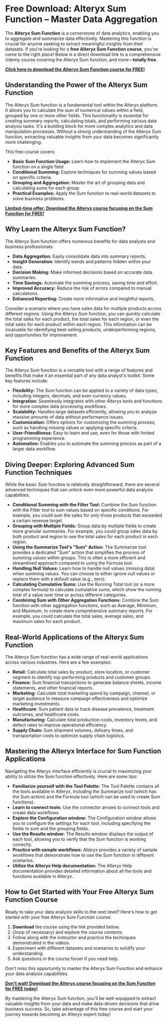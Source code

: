 # Free Download: Alteryx Sum Function – Master Data Aggregation

The **Alteryx Sum Function** is a cornerstone of data analytics, enabling you to aggregate and summarize data effectively. Mastering this function is crucial for anyone seeking to extract meaningful insights from their datasets. If you're looking for a **free Alteryx Sum Function course**, you've come to the right place! Below is a direct download link to a comprehensive Udemy course covering the Alteryx Sum function, and more—**totally free**.

[**Click here to download the Alteryx Sum Function course for FREE!**](https://udemywork.com/alteryx-sum-function)

## Understanding the Power of the Alteryx Sum Function

The Alteryx Sum function is a fundamental tool within the Alteryx platform. It allows you to calculate the sum of numerical values within a field, grouped by one or more other fields. This functionality is essential for creating summary reports, calculating totals, and performing various data analysis tasks. It's a building block for more complex analytics and data manipulation processes. Without a strong understanding of the Alteryx Sum function, extracting valuable insights from your data becomes significantly more challenging.

This free course covers:

*   **Basic Sum Function Usage:** Learn how to implement the Alteryx Sum function on a single field.
*   **Conditional Summing:**  Explore techniques for summing values based on specific criteria.
*   **Grouping and Aggregation:** Master the art of grouping data and calculating sums for each group.
*   **Practical Examples:**  Apply the Sum function to real-world datasets to solve business problems.

[**Limited-time offer: Download the Alteryx course focusing on the Sum Function for FREE!**](https://udemywork.com/alteryx-sum-function)

## Why Learn the Alteryx Sum Function?

The Alteryx Sum function offers numerous benefits for data analysts and business professionals:

*   **Data Aggregation:** Easily consolidate data into summary reports.
*   **Insight Generation:** Identify trends and patterns hidden within your data.
*   **Decision Making:** Make informed decisions based on accurate data summaries.
*   **Time Savings:** Automate the summing process, saving time and effort.
*   **Improved Accuracy:** Reduce the risk of errors compared to manual calculations.
*   **Enhanced Reporting:**  Create more informative and insightful reports.

Consider a scenario where you have sales data for multiple products across different regions. Using the Alteryx Sum function, you can quickly calculate the total sales for each product, the total sales for each region, or even the total sales for each product within each region. This information can be invaluable for identifying best-selling products, underperforming regions, and opportunities for improvement.

## Key Features and Benefits of the Alteryx Sum Function

The Alteryx Sum function is a versatile tool with a range of features and benefits that make it an essential part of any data analyst's toolkit. Some key features include:

*   **Flexibility:** The Sum function can be applied to a variety of data types, including integers, decimals, and even currency values.
*   **Integration:** Seamlessly integrates with other Alteryx tools and functions for more complex data processing workflows.
*   **Scalability:** Handles large datasets efficiently, allowing you to analyze massive amounts of data without performance issues.
*   **Customization:** Offers options for customizing the summing process, such as handling missing values or applying specific criteria.
*   **User-Friendliness:**  Easy to learn and use, even for those with limited programming experience.
*   **Automation:** Enables you to automate the summing process as part of a larger data workflow.

## Diving Deeper: Exploring Advanced Sum Function Techniques

While the basic Sum function is relatively straightforward, there are several advanced techniques that can unlock even more powerful data analysis capabilities.

*   **Conditional Summing with the Filter Tool:** Combine the Sum function with the Filter tool to sum values based on specific conditions. For example, you could sum the sales for only those products that exceeded a certain revenue target.
*   **Grouping with Multiple Fields:** Group data by multiple fields to create more granular summaries. For example, you could group sales data by both product and region to see the total sales for each product in each region.
*   **Using the Summarize Tool's "Sum" Action:** The Summarize tool provides a dedicated "Sum" action that simplifies the process of summing values within groups. This is often a more efficient and streamlined approach compared to using the Formula tool.
*   **Handling Null Values:**  Learn how to handle null values (missing data) when summing values. You can choose to either ignore null values or replace them with a default value (e.g., zero).
*   **Calculating Cumulative Sums:** Use the Running Total tool (or a more complex formula) to calculate cumulative sums, which show the running total of a value over time or across different categories.
*   **Combining Sum with Other Aggregation Functions:**  Combine the Sum function with other aggregation functions, such as Average, Minimum, and Maximum, to create more comprehensive summary reports. For example, you could calculate the total sales, average sales, and maximum sales for each product.

## Real-World Applications of the Alteryx Sum Function

The Alteryx Sum function has a wide range of real-world applications across various industries. Here are a few examples:

*   **Retail:** Calculate total sales by product, store location, or customer segment to identify top-performing products and customer groups.
*   **Finance:** Sum financial transactions to generate balance sheets, income statements, and other financial reports.
*   **Marketing:** Calculate total marketing spend by campaign, channel, or target audience to measure campaign effectiveness and optimize marketing investments.
*   **Healthcare:** Sum patient data to track disease prevalence, treatment outcomes, and healthcare costs.
*   **Manufacturing:** Calculate total production costs, inventory levels, and defect rates to improve operational efficiency.
*   **Supply Chain:** Sum shipment volumes, delivery times, and transportation costs to optimize supply chain logistics.

## Mastering the Alteryx Interface for Sum Function Applications

Navigating the Alteryx interface efficiently is crucial to maximizing your ability to utilize the Sum function effectively. Here are some tips:

*   **Familiarize yourself with the Tool Palette:** The Tool Palette contains all the tools available in Alteryx, including the Summarize tool (which has the Sum action) and the Formula tool (which can be used to create Sum functions).
*   **Learn to connect tools:** Use the connector arrows to connect tools and create data workflows.
*   **Explore the Configuration window:** The Configuration window allows you to configure the settings for each tool, including specifying the fields to sum and the grouping fields.
*   **Use the Results window:** The Results window displays the output of each tool, allowing you to verify that the Sum function is working correctly.
*   **Practice with sample workflows:** Alteryx provides a variety of sample workflows that demonstrate how to use the Sum function in different scenarios.
*   **Utilize the Alteryx Help documentation:** The Alteryx Help documentation provides detailed information about all the tools and functions available in Alteryx.

## How to Get Started with Your Free Alteryx Sum Function Course

Ready to take your data analysis skills to the next level? Here's how to get started with your free Alteryx Sum Function course:

1.  **Download** the course using the link provided below.
2.  Unzip (if necessary) and explore the course contents.
3.  Follow along with the instructor and practice the techniques demonstrated in the videos.
4.  Experiment with different datasets and scenarios to solidify your understanding.
5.  Ask questions in the course forum if you need help.

Don't miss this opportunity to master the Alteryx Sum Function and enhance your data analysis capabilities.

[**Don't wait! Download the Alteryx course focusing on the Sum Function for FREE today!**](https://udemywork.com/alteryx-sum-function)

By mastering the Alteryx Sum function, you'll be well-equipped to extract valuable insights from your data and make data-driven decisions that drive business success. So, take advantage of this free course and start your journey towards becoming an Alteryx expert today!

